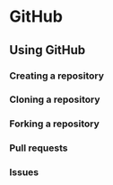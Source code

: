 # GitHub

## Using GitHub

### Creating a repository

### Cloning a repository

### Forking a repository

### Pull requests

### Issues

